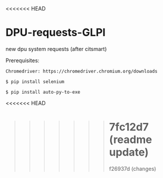 <<<<<<< HEAD

# DPU-requests-GLPI

new dpu system requests (after citsmart)

Prerequisites:

```
Chromedriver: https://chromedriver.chromium.org/downloads

$ pip install selenium

$ pip install auto-py-to-exe
```

<<<<<<< HEAD

> > > > > > > # 7fc12d7 (readme update)
> > > > > > >
> > > > > > > f26937d (changes)
